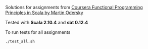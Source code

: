 Solutions for assignments from [Coursera Functional Programming Principles in Scala by Martin Odersky](https://class.coursera.org/progfun-003)

Tested with **Scala 2.10.4** and **sbt 0.12.4**

To run tests for all assignments

```
./test_all.sh
```
